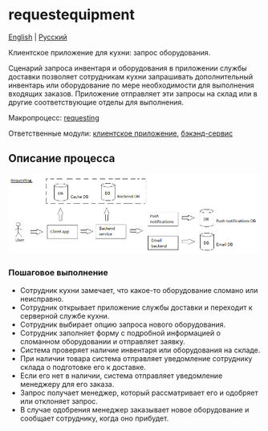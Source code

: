 # requestequipment

[English](requestequipment.md) | [Русский](requestequipment.ru.md)

Клиентское приложение для кухни: запрос оборудования.

Сценарий запроса инвентаря и оборудования в приложении службы доставки позволяет сотрудникам кухни запрашивать дополнительный инвентарь или оборудование по мере необходимости для выполнения входящих заказов.
Приложение отправляет эти запросы на склад или в другие соответствующие отделы для выполнения.

Макропроцесс: [requesting](../../macroprocesses/requesting.md)

Ответственные модули: [клиентское приложение](../../frontend/kitchenclient.ru.md), [бэкэнд-сервис](../../backend/kitchenbackend.ru.md)

## Описание процесса

![requesting_overall](../../img/requesting_overall.png)

### Пошаговое выполнение

- Сотрудник кухни замечает, что какое-то оборудование сломано или неисправно.
- Сотрудник открывает приложение службы доставки и переходит к серверной службе кухни.
- Сотрудник выбирает опцию запроса нового оборудования.
- Сотрудник заполняет форму с подробной информацией о сломанном оборудовании и отправляет заявку.
- Система проверяет наличие инвентаря или оборудования на складе.
- При наличии товара система отправляет уведомление сотруднику склада о подготовке его к доставке.
- Если его нет в наличии, система отправляет уведомление менеджеру для его заказа.
- Запрос получает менеджер, который рассматривает его и одобряет или отклоняет запрос.
- В случае одобрения менеджер заказывает новое оборудование и сообщает сотруднику, когда оно прибудет.
